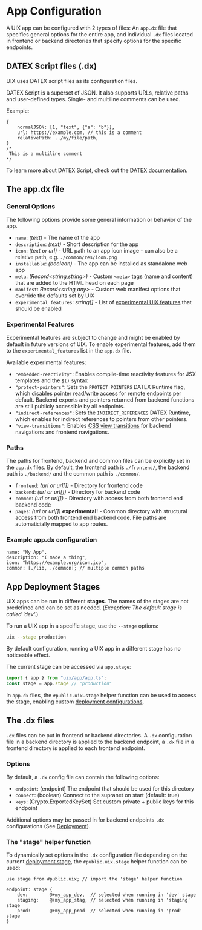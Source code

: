 # App Configuration

A UIX app can be configured with 2 types of files: An `app.dx` file that specifies general options for the entire app, and individual `.dx` files located in frontend or backend directories that specify options for the specific endpoints.

## DATEX Script files (.dx)

UIX uses DATEX script files as its configuration files.

DATEX Script is a superset of JSON. It also supports URLs, relative paths and user-defined types. Single- and multiline comments can be used.

Example:
```datex title="MyFile.dx"
{
    normalJSON: [1, "text", {"a": "b"}],
    url: https://example.com, // this is a comment
    relativePath: ../my/file/path,
}
/*
 This is a multiline comment
*/
```

To learn more about DATEX Script, check out the [DATEX documentation](https://docs.unyt.org/manual/datex/introduction).


## The app.dx file

### General Options

The following options provide some general information or behavior of the app.

* `name`: *(text)* - The name of the app
* `description`: *(text)* - Short description for the app
* `icon`: *(text or url)* - URL path to an app icon image - can also be a relative path, e.g. `./common/res/icon.png`
* `installable`: *(boolean)* - The app can be installed as standalone web app
* `meta`: *(Record<string,string>)* - Custom `<meta>` tags (name and content) that are added to the HTML head on each page
* `manifest`: *Record<string,any>* - Custom web manifest options that override the defaults set by UIX
* `experimental_features`: *string[]* - List of [experimental UIX features](#experimental-features) that should be enabled

<!--
* `installable`: *(boolean)* - The app can be installed as standalone web app
* `offline_support`: *(boolean)* - Adds a service worker with offline cache
* `expose_deno`: *(boolean)* - Experimental, allows access for the Deno namespace from frontend contexts
-->

### Experimental Features

Experimental features are subject to change and might be enabled by default in future versions of UIX.
To enable experimental features, add them to the `experimental_features` list in the `app.dx` file.

Available experimental features:

* `"embedded-reactivity"`: Enables compile-time reactivity features for JSX templates and the `$()` syntax
* `"protect-pointers"`: Sets the `PROTECT_POINTERS` DATEX Runtime flag, which disables pointer read/write access for remote endpoints per default. Backend exports and pointers returned from backend functions are still publicly accessible by all endpoints.
* `"indirect-references"`: Sets the `INDIRECT_REFERENCES` DATEX Runtime, which enables for indirect references to pointers from other pointers.
* `"view-transitions"`: Enables [CSS view transitions](https://developer.mozilla.org/en-US/docs/Web/API/View_Transitions_API) for backend navigations and frontend navigations.
<!-- * `"frontend-navigation"`: Enables the new frontend navigation system, which allows for client-side routing without full page reloads. -->

### Paths

The paths for frontend, backend and common files can be explicitly set in the `app.dx` files.
By default, the frontend path is `./frontend/`, the backend path is `./backend/` and the common path is `./common/`.

* `frontend`: *(url or url[])* - Directory for frontend code
* `backend`:  *(url or url[])* - Directory for backend code
* `common`: *(url or url[])* - Directory with access from both frontend end backend code
* `pages`: *(url or url[])* **experimental!** - Common directory with structural access from both frontend end backend code. File paths are automaticially mapped to app routes.

### Example app.dx configuration
```datex title="app.dx"
name: "My App",
description: "I made a thing",
icon: "https://example.org/icon.ico",
common: [./lib, ./common]; // multiple common paths
```

## App Deployment Stages

UIX apps can be run in different **stages**. The names of the stages are not predefined and can be set as needed.
(*Exception: The default stage is called 'dev'.*)

To run a UIX app in a specific stage, use the `--stage` options:
```bash
uix --stage production
```

By default configuration, running a UIX app in a different stage has no noticeable effect.

The current stage can be accessed via `app.stage`:
```ts
import { app } from "uix/app/app.ts";
const stage = app.stage // "production"
```

In `app.dx` files, the `#public.uix.stage` helper function can be used to access the stage, enabling custom [deployment configurations](./15%20Deployment.md).

## The .dx files

`.dx` files can be put in frontend or backend directories.
A `.dx` configuration file in a backend directory is applied to the backend endpoint,
a `.dx` file in a frontend directory is applied to each frontend endpoint.

### Options

By default, a `.dx` config file can contain the following options:
* `endpoint`: (endpoint) The endpoint that should be used for this directory
* `connect`: (boolean) Connect to the supranet on start (default: true)
* `keys`: (Crypto.ExportedKeySet) Set custom private + public keys for this endpoint

Additional options may be passed in for backend endpoints `.dx` configurations (See [Deployment](./15%20Deployment.md)).


### The "stage" helper function

To dynamically set options in the `.dx` configuration file depending on the current [deployment stage](#app-deployment-stages), the `#public.uix.stage` helper function can be used:
```datex title=".dx"
use stage from #public.uix; // import the 'stage' helper function

endpoint: stage {
    dev:        @+my_app_dev,  // selected when running in 'dev' stage
    staging:    @+my_app_stag, // selected when running in 'staging' stage
    prod:       @+my_app_prod  // selected when running in 'prod' stage
}
```
